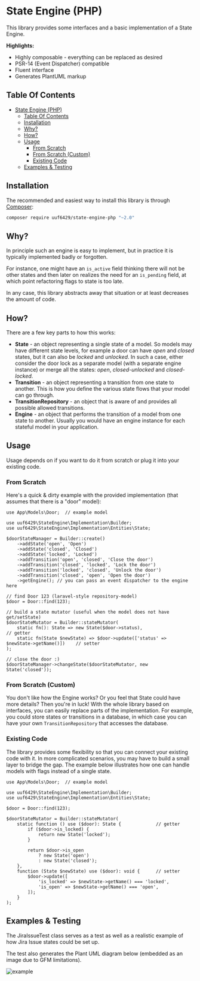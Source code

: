 # State Engine (PHP)

This library provides some interfaces and a basic implementation of a State Engine.

**Highlights:**
- Highly composable - everything can be replaced as desired
- PSR-14 (Event Dispatcher) compatible
- Fluent interface
- Generates PlantUML markup

## Table Of Contents

- [State Engine (PHP)](#state-engine-php)
  - [Table Of Contents](#table-of-contents)
  - [Installation](#installation)
  - [Why?](#why)
  - [How?](#how)
  - [Usage](#usage)
    - [From Scratch](#from-scratch)
    - [From Scratch (Custom)](#from-scratch-custom)
    - [Existing Code](#existing-code)
  - [Examples & Testing](#examples--testing)

## Installation

The recommended and easiest way to install this library is through [Composer](https://getcomposer.org/):

```bash
composer require uuf6429/state-engine-php "~2.0"
```

## Why?

In principle such an engine is easy to implement, but in practice it is typically implemented badly or forgotten.

For instance, one might have an `is_active` field thinking there will not be other states and then later on realizes the
need for an `is_pending` field, at which point refactoring flags to state is too late.

In any case, this library abstracts away that situation or at least decreases the amount of code.

## How?

There are a few key parts to how this works:

- **State** - an object representing a single state of a model. So models may have different state levels, for example a
  door can have _open_ and _closed_ states, but it can also be _locked_ and _unlocked_. In such a case, either consider
  the door lock as a separate model (with a separate engine instance) or merge all the states: _open_, _closed-unlocked_
  and _closed-locked_.
- **Transition** - an object representing a transition from one state to another. This is how you define the various
  state flows that your model can go through.
- **TransitionRepository** - an object that is aware of and provides all possible allowed transitions.
- **Engine** - an object that performs the transition of a model from one state to another. Usually you would have an
  engine instance for each stateful model in your application.

## Usage

Usage depends on if you want to do it from scratch or plug it into your existing code.

### From Scratch

Here's a quick & dirty example with the provided implementation (that assumes that there is a "door" model):

```injectablephp
use App\Models\Door;  // example model

use uuf6429\StateEngine\Implementation\Builder;
use uuf6429\StateEngine\Implementation\Entities\State;

$doorStateManager = Builder::create()
    ->addState('open', 'Open')
    ->addState('closed', 'Closed')
    ->addState('locked', 'Locked')
    ->addTransition('open', 'closed', 'Close the door')
    ->addTransition('closed', 'locked', 'Lock the door')
    ->addTransition('locked', 'closed', 'Unlock the door')
    ->addTransition('closed', 'open', 'Open the door')
    ->getEngine(); // you can pass an event dispatcher to the engine here

// find Door 123 (laravel-style repository-model)
$door = Door::find(123);

// build a state mutator (useful when the model does not have get/setState)
$doorStateMutator = Builder::stateMutator(
    static fn(): State => new State($door->status),                                    // getter
    static fn(State $newState) => $door->update(['status' => $newState->getName()])    // setter
);

// close the door :)
$doorStateManager->changeState($doorStateMutator, new State('closed'));
```

### From Scratch (Custom)

You don't like how the Engine works? Or you feel that State could have more details?
Then you're in luck! With the whole library based on interfaces, you can easily replace parts of the implementation.
For example, you could store states or transitions in a database, in which case you can have your own
`TransitionRepository` that accesses the database.

### Existing Code

The library provides some flexibility so that you can connect your existing code with it. In more complicated scenarios,
you may have to build a small layer to bridge the gap. The example below illustrates how one can handle models with
flags instead of a single state.
```injectablephp
use App\Models\Door;  // example model

use uuf6429\StateEngine\Implementation\Builder;
use uuf6429\StateEngine\Implementation\Entities\State;

$door = Door::find(123);

$doorStateMutator = Builder::stateMutator(
    static function () use ($door): State {             // getter
        if ($door->is_locked) {
            return new State('locked');
        }

        return $door->is_open
            ? new State('open')
            : new State('closed');
    },
    function (State $newState) use ($door): void {      // setter
        $door->update([
            'is_locked' => $newState->getName() === 'locked',
            'is_open' => $newState->getName() === 'open',
        ]);
    }
);
```

## Examples & Testing

The JiraIssueTest class serves as a test as well as a realistic example of how Jira Issue states could be set up.

The test also generates the Plant UML diagram below (embedded as an image due to GFM limitations).

![example](https://www.planttext.com/api/plantuml/svg/TPBDRiCW48JlFCKUauDV88SgZgfAlLIrymGqJ2rK31PiBENjYurfux_hpZVB370EB3tVMoF4uI9lFyOrHogA5pgKLff7qE589xgWqPRaD5cIxvPUqG_ScmnSi8ygVJjF2ZsCwrfO5a_xHbCDgHuZDNcpJZVNTWQCbUNlr1FLuBktn8w-qb0i5wuwV02AMkSHOx7K9cnR_ikaqhCEMLmqgCg1lyAg8L5Lxe8r36J0nbNvfEmwfqnNTjqyqZn5hf0IfGQCmDes8i-tDrTbZAGDr1xtb3sodpA4WTtG9rzmfeTAZpKg8vsdwmTr7QmGvtY9yJV-0W00)
